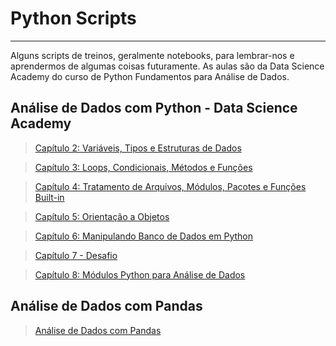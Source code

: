 # Python Scripts

---

Alguns scripts de treinos, geralmente notebooks, para lembrar-nos e aprendermos de algumas coisas futuramente. As aulas são da Data Science Academy do curso de Python Fundamentos para Análise de Dados.


## Análise de Dados com Python - Data Science Academy


> [Capítulo 2: Variáveis, Tipos e Estruturas de Dados](https://github.com/barbosarafael/Aprendizado-Python/tree/master/Scripts_Aulas/Capitulo02)


> [Capítulo 3: Loops, Condicionais, Métodos e Funções](https://github.com/barbosarafael/Aprendizado-Python/tree/master/Scripts_Aulas/Capitulo03)


> [Capítulo 4: Tratamento de Arquivos, Módulos, Pacotes e Funções Built-in](https://github.com/barbosarafael/Aprendizado-Python/tree/master/Scripts_Aulas/Capitulo04)


> [Capítulo 5: Orientação a Objetos](https://github.com/barbosarafael/Aprendizado-Python/tree/master/Scripts_Aulas/Capitulo05)


> [Capítulo 6: Manipulando Banco de Dados em Python](https://github.com/barbosarafael/Aprendizado-Python/tree/master/Scripts_Aulas/Capitulo06)


> [Capítulo 7 - Desafio](https://github.com/barbosarafael/Aprendizado-Python/tree/master/Scripts_Aulas/Capitulo07)


> [Capítulo 8: Módulos Python para Análise de Dados](https://github.com/barbosarafael/Aprendizado-Python/tree/master/Scripts_Aulas/Capitulo08)


## Análise de Dados com Pandas

> [Análise de Dados com Pandas](https://github.com/barbosarafael/Aprendizado-Python/blob/master/Pandas_Aprendizado/Tutorial_Pandas.ipynb)
